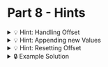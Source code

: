 # Part 8 - Hints

<details>
<summary>💡 Hint: Handling Offset</summary>
You need a new state for saving the Offset. Use this offset in your useEffect to pass the offset to the search endpoint:

```js
const [offset, setOffset] = useState(0);

//...

useEffect(
  () =>
    async function fetchData() {
      const response = await fetch(
        `https://neuefische-spotify-proxy.vercel.app/api/search?artist=${query}&offset=${offset}`
      );
    },
  [offset]
);
```

</details>
<details>
<summary>💡 Hint: Appending new Values</summary>
Don't overwrite the first entries when appending the new albums to the list:

```js
setAlbums([...albums, ...receivedAlbums]);
```

</details>
<details>
<summary>💡 Hint: Resetting Offset</summary>
Reset the offset when submitting the form:

```js
function handleSubmit(query) {
  setOffset(0);
  //...
}

useEffect(
  () =>
    async function fetchData() {
      const response = await fetch(
        `https://neuefische-spotify-proxy.vercel.app/api/search?artist=${query}&offset=${offset}`
      );
    },
  [offset]
);
```

</details>

<details>
<summary>🔒 Example Solution </summary>
Only check this solution after giving this part a good try!

[🔗 Part 8 Example Solution](https://github.com/neuefische-web-demos/theme-creator-example-solution/tree/part-8)

</details>
